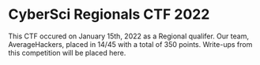 # CyberSci Regionals CTF 2022
This CTF occured on January 15th, 2022 as a Regional qualifer. Our team, AverageHackers, placed in 14/45 with a total of 350 points.
Write-ups from this competition will be placed here.